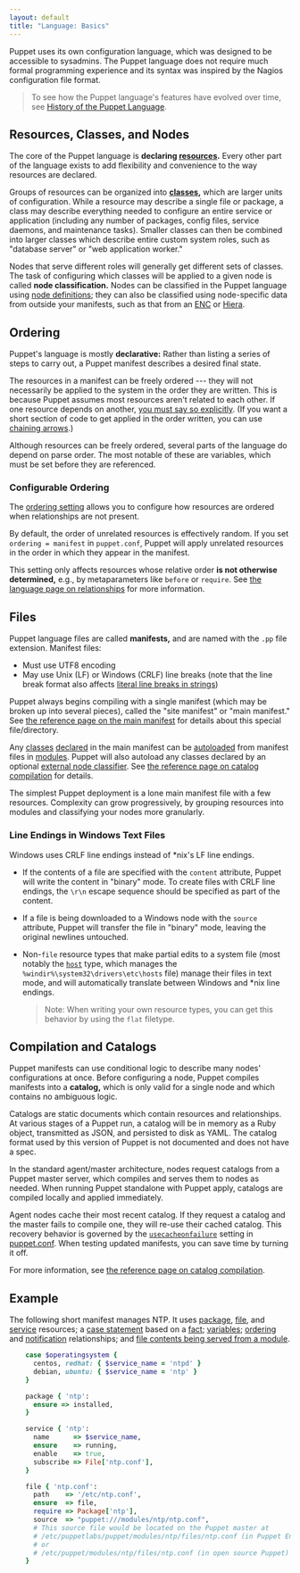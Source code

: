 ```yaml
---
layout: default
title: "Language: Basics"
---
```


[site_manifest]: ./dirs_manifest.markdown
[autoload]: ./lang_namespaces.html#autoloader-behavior
[config]: ./config_file_main.markdown
[usecacheonfailure]: ./configuration.html#usecacheonfailure
[fileserve]: ./modules_fundamentals.html#files
[classes]: ./lang_classes.markdown
[enc]: /guides/external_nodes.markdown
[resources]: ./lang_resources.markdown
[chaining]: ./lang_relationships.html#chaining-arrows
[modules]: ./modules_fundamentals.markdown
[package]: ./type.html#package
[file]: ./type.html#file
[service]: ./type.html#service
[case]: ./lang_conditional.html#case-statements
[fact]: ./lang_variables.html#facts-and-built-in-variables
[variables]: ./lang_variables.markdown
[relationships]: ./lang_relationships.markdown
[ordering]: ./lang_relationships.html#ordering-and-notification
[notification]: ./lang_relationships.html#ordering-and-notification
[declared]: /references/glossary.html#declare
[string_newline]: ./lang_datatypes.html#line-breaks
[node]: ./lang_node_definitions.markdown
[ordering]: ./configuration.html#ordering
[hiera]: /hiera/latest
[compilation]: ./subsystem_catalog_compilation.markdown

Puppet uses its own configuration language, which was designed to be accessible to sysadmins. The Puppet language does not require much formal programming experience and its syntax was inspired by the Nagios configuration file format.

> To see how the Puppet language's features have evolved over time, see [History of the Puppet Language](/guides/language_history.html).

Resources, Classes, and Nodes
-----

The core of the Puppet language is **declaring [resources][].** Every other part of the language exists to add flexibility and convenience to the way resources are declared.

Groups of resources can be organized into **[classes][],** which are larger units of configuration. While a resource may describe a single file or package, a class may describe everything needed to configure an entire service or application (including any number of packages, config files, service daemons, and maintenance tasks). Smaller classes can then be combined into larger classes which describe entire custom system roles, such as "database server" or "web application worker."

Nodes that serve different roles will generally get different sets of classes. The task of configuring which classes will be applied to a given node is called **node classification.**  Nodes can be classified in the Puppet language using [node definitions][node]; they can also be classified using node-specific data from outside your manifests, such as that from an [ENC][] or [Hiera][].


Ordering
-----

Puppet's language is mostly **declarative:** Rather than listing a series of steps to carry out, a Puppet manifest describes a desired final state.

The resources in a manifest can be freely ordered --- they will not necessarily be applied to the system in the order they are written. This is because Puppet assumes most resources aren't related to each other. If one resource depends on another, [you must say so explicitly][relationships]. (If you want a short section of code to get applied in the order written, you can use [chaining arrows][chaining].)

Although resources can be freely ordered, several parts of the language do depend on parse order. The most notable of these are variables, which must be set before they are referenced.

### Configurable Ordering

The [ordering setting][ordering] allows you to configure how resources are ordered when relationships are not present.

By default, the order of unrelated resources is effectively random. If you set `ordering = manifest` in `puppet.conf`, Puppet will apply unrelated resources in the order in which they appear in the manifest.

This setting only affects resources whose relative order **is not otherwise determined,** e.g., by metaparameters like `before` or `require`. See [the language page on relationships](./lang_relationships.html) for more information.

Files
-----

Puppet language files are called **manifests,** and are named with the `.pp` file extension. Manifest files:

* Must use UTF8 encoding
* May use Unix (LF) or Windows (CRLF) line breaks (note that the line break format also affects [literal line breaks in strings][string_newline])

Puppet always begins compiling with a single manifest (which may be broken up into several pieces), called the "site manifest" or "main manifest." See [the reference page on the main manifest][site_manifest] for details about this special file/directory.

Any [classes][] [declared][] in the main manifest can be [autoloaded][autoload] from manifest files in [modules][]. Puppet will also autoload any classes declared by an optional [external node classifier][enc]. See [the reference page on catalog compilation][compilation] for details.

The simplest Puppet deployment is a lone main manifest file with a few resources. Complexity can grow progressively, by grouping resources into modules and classifying your nodes more granularly.

### Line Endings in Windows Text Files

Windows uses CRLF line endings instead of \*nix's LF line endings.

* If the contents of a file are specified with the `content` attribute, Puppet will write the content in "binary" mode. To create files with CRLF line endings, the `\r\n` escape sequence should be specified as part of the content.
* If a file is being downloaded to a Windows node with the `source` attribute, Puppet will transfer the file in "binary" mode, leaving the original newlines untouched.
* Non-`file` resource types that make partial edits to a system file (most notably the [`host`](./type.html#host) type, which manages the `%windir%\system32\drivers\etc\hosts` file) manage their files in text mode, and will automatically translate between Windows and \*nix line endings.

    > Note: When writing your own resource types, you can get this behavior by using the `flat` filetype.


Compilation and Catalogs
-----

Puppet manifests can use conditional logic to describe many nodes' configurations at once. Before configuring a node, Puppet compiles manifests into a **catalog,** which is only valid for a single node and which contains no ambiguous logic.

Catalogs are static documents which contain resources and relationships. At various stages of a Puppet run, a catalog will be in memory as a Ruby object, transmitted as JSON, and persisted to disk as YAML. The catalog format used by this version of Puppet is not documented  and does not have a spec.

In the standard agent/master architecture, nodes request catalogs from a Puppet master server, which compiles and serves them to nodes as needed. When running Puppet standalone with Puppet apply, catalogs are compiled locally and applied immediately.

Agent nodes cache their most recent catalog. If they request a catalog and the master fails to compile one, they will re-use their cached catalog. This recovery behavior is governed by the [`usecacheonfailure`][usecacheonfailure] setting in [puppet.conf][config]. When testing updated manifests, you can save time by turning it off.

For more information, see [the reference page on catalog compilation][compilation].


Example
-----

The following short manifest manages NTP. It uses [package][], [file][], and [service][] resources; a [case statement][case] based on a [fact][]; [variables][]; [ordering][] and [notification][] relationships; and [file contents being served from a module][fileserve].

~~~ ruby
    case $operatingsystem {
      centos, redhat: { $service_name = 'ntpd' }
      debian, ubuntu: { $service_name = 'ntp' }
    }

    package { 'ntp':
      ensure => installed,
    }

    service { 'ntp':
      name      => $service_name,
      ensure    => running,
      enable    => true,
      subscribe => File['ntp.conf'],
    }

    file { 'ntp.conf':
      path    => '/etc/ntp.conf',
      ensure  => file,
      require => Package['ntp'],
      source  => "puppet:///modules/ntp/ntp.conf",
      # This source file would be located on the Puppet master at
      # /etc/puppetlabs/puppet/modules/ntp/files/ntp.conf (in Puppet Enterprise)
      # or
      # /etc/puppet/modules/ntp/files/ntp.conf (in open source Puppet)
    }
~~~



